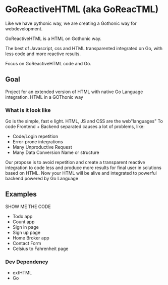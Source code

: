 # GoReactiveHTML (aka GoReacTML)
Like we have pythonic way, we are creating a Gothonic way for webdevelopment.

GoReactiveHTML is a HTML on Gothonic way. 

The best of Javascript, css and HTML transparented integrated on Go, with less code and more reactive results.

Focus on GoReactiveHTML code and Go.

## Goal
Project for an extended version of HTML with native Go Language integration. HTML in a GOThonic way

### What is it look like
Go is the simple, fast e light.
HTML, JS and CSS are the web"languages"
To code Frontend + Backend separated causes a lot of problems, like:
- Code/Login repetition
- Error-prone integrations
- Many Unproductive Request
- Many Data Conversion Name or structure

Our propose is to avoid repetition and create a transparent reactive integration to code less and produce more results for final user in solutions based on HTML. Now your HTML will be alive and integrated to powerful backend powered by Go Language

## Examples
SHOW ME THE CODE
- Todo app
- Count app
- Sign in page
- Sign up page
- Home Broker app
- Contact Form
- Celsius to Fahrenheit page


### Dev Dependency
 - extHTML
 - Go
